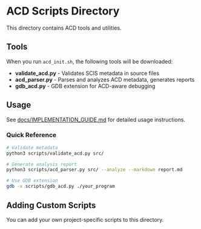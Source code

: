 # ACD Scripts Directory

This directory contains ACD tools and utilities.

## Tools

When you run `acd_init.sh`, the following tools will be downloaded:

- **validate_acd.py** - Validates SCIS metadata in source files
- **acd_parser.py** - Parses and analyzes ACD metadata, generates reports
- **gdb_acd.py** - GDB extension for ACD-aware debugging

## Usage

See [docs/IMPLEMENTATION_GUIDE.md](../docs/IMPLEMENTATION_GUIDE.md) for detailed usage instructions.

### Quick Reference

```bash
# Validate metadata
python3 scripts/validate_acd.py src/

# Generate analysis report
python3 scripts/acd_parser.py src/ --analyze --markdown report.md

# Use GDB extension
gdb -x scripts/gdb_acd.py ./your_program
```

## Adding Custom Scripts

You can add your own project-specific scripts to this directory.
